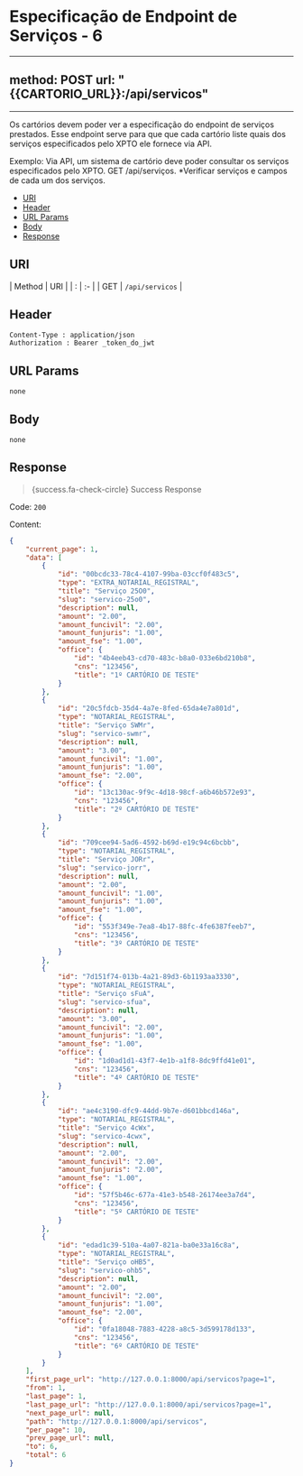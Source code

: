 # Especificação de Endpoint de Serviços - 6

---
method: POST
url: "{{CARTORIO_URL}}:/api/servicos"
---

---

Os cartórios devem poder ver a especificação do endpoint de serviços prestados. Esse endpoint serve para que que cada cartório liste quais dos serviços especificados pelo XPTO ele fornece via API.

Exemplo: Via API, um sistema de cartório deve poder consultar os serviços especificados pelo XPTO. GET /api/serviços.
*Verificar serviços e campos de cada um dos serviços.



- [URI](#uri)
- [Header](#header)
- [URL Params](#params)
- [Body](#body)
- [Response](#response)

<a name="uri"></a>
## URI

| Method | URI | 
| : |   :-   |
| GET | `/api/servicos` |

<a name="header"></a>
## Header

```markup 
Content-Type : application/json
Authorization : Bearer _token_do_jwt
```

<a name="params"></a>
## URL Params

```markup 
none
```

<a name="body"></a>
## Body

```markup 
none
```

<a name="response"></a>
## Response

> {success.fa-check-circle} Success Response

Code: `200`

Content:

```json 
{
    "current_page": 1,
    "data": [
        {
            "id": "00bcdc33-78c4-4107-99ba-03ccf0f483c5",
            "type": "EXTRA_NOTARIAL_REGISTRAL",
            "title": "Serviço 25O0",
            "slug": "servico-25o0",
            "description": null,
            "amount": "2.00",
            "amount_funcivil": "2.00",
            "amount_funjuris": "1.00",
            "amount_fse": "1.00",
            "office": {
                "id": "4b4eeb43-cd70-483c-b8a0-033e6bd210b8",
                "cns": "123456",
                "title": "1º CARTÓRIO DE TESTE"
            }
        },
        {
            "id": "20c5fdcb-35d4-4a7e-8fed-65da4e7a801d",
            "type": "NOTARIAL_REGISTRAL",
            "title": "Serviço SWMr",
            "slug": "servico-swmr",
            "description": null,
            "amount": "3.00",
            "amount_funcivil": "1.00",
            "amount_funjuris": "1.00",
            "amount_fse": "2.00",
            "office": {
                "id": "13c130ac-9f9c-4d18-98cf-a6b46b572e93",
                "cns": "123456",
                "title": "2º CARTÓRIO DE TESTE"
            }
        },
        {
            "id": "709cee94-5ad6-4592-b69d-e19c94c6bcbb",
            "type": "NOTARIAL_REGISTRAL",
            "title": "Serviço JORr",
            "slug": "servico-jorr",
            "description": null,
            "amount": "2.00",
            "amount_funcivil": "1.00",
            "amount_funjuris": "1.00",
            "amount_fse": "1.00",
            "office": {
                "id": "553f349e-7ea8-4b17-88fc-4fe6387feeb7",
                "cns": "123456",
                "title": "3º CARTÓRIO DE TESTE"
            }
        },
        {
            "id": "7d151f74-013b-4a21-89d3-6b1193aa3330",
            "type": "NOTARIAL_REGISTRAL",
            "title": "Serviço sFuA",
            "slug": "servico-sfua",
            "description": null,
            "amount": "3.00",
            "amount_funcivil": "2.00",
            "amount_funjuris": "1.00",
            "amount_fse": "1.00",
            "office": {
                "id": "1d0ad1d1-43f7-4e1b-a1f8-8dc9ffd41e01",
                "cns": "123456",
                "title": "4º CARTÓRIO DE TESTE"
            }
        },
        {
            "id": "ae4c3190-dfc9-44dd-9b7e-d601bbcd146a",
            "type": "NOTARIAL_REGISTRAL",
            "title": "Serviço 4cWx",
            "slug": "servico-4cwx",
            "description": null,
            "amount": "2.00",
            "amount_funcivil": "2.00",
            "amount_funjuris": "2.00",
            "amount_fse": "1.00",
            "office": {
                "id": "57f5b46c-677a-41e3-b548-26174ee3a7d4",
                "cns": "123456",
                "title": "5º CARTÓRIO DE TESTE"
            }
        },
        {
            "id": "edad1c39-510a-4a07-821a-ba0e33a16c8a",
            "type": "NOTARIAL_REGISTRAL",
            "title": "Serviço oHB5",
            "slug": "servico-ohb5",
            "description": null,
            "amount": "2.00",
            "amount_funcivil": "2.00",
            "amount_funjuris": "1.00",
            "amount_fse": "2.00",
            "office": {
                "id": "0fa18048-7883-4228-a8c5-3d599178d133",
                "cns": "123456",
                "title": "6º CARTÓRIO DE TESTE"
            }
        }
    ],
    "first_page_url": "http://127.0.0.1:8000/api/servicos?page=1",
    "from": 1,
    "last_page": 1,
    "last_page_url": "http://127.0.0.1:8000/api/servicos?page=1",
    "next_page_url": null,
    "path": "http://127.0.0.1:8000/api/servicos",
    "per_page": 10,
    "prev_page_url": null,
    "to": 6,
    "total": 6
}
```
